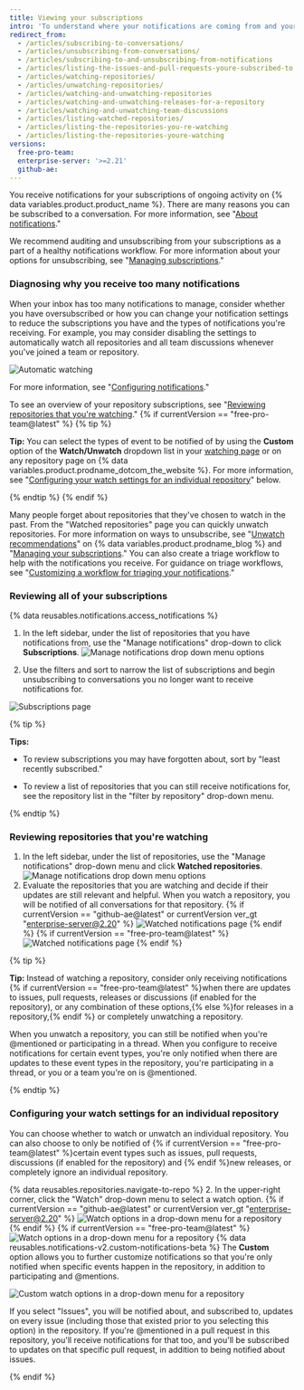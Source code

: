 ```yaml
---
title: Viewing your subscriptions
intro: 'To understand where your notifications are coming from and your notifications volume, we recommend reviewing your subscriptions and watched repositories regularly.'
redirect_from:
  - /articles/subscribing-to-conversations/
  - /articles/unsubscribing-from-conversations/
  - /articles/subscribing-to-and-unsubscribing-from-notifications
  - /articles/listing-the-issues-and-pull-requests-youre-subscribed-to
  - /articles/watching-repositories/
  - /articles/unwatching-repositories/
  - /articles/watching-and-unwatching-repositories
  - /articles/watching-and-unwatching-releases-for-a-repository
  - /articles/watching-and-unwatching-team-discussions
  - /articles/listing-watched-repositories/
  - /articles/listing-the-repositories-you-re-watching
  - /articles/listing-the-repositories-youre-watching
versions:
  free-pro-team: 
  enterprise-server: '>=2.21'
  github-ae: 
---
```


You receive notifications for your subscriptions of ongoing activity on {% data variables.product.product_name %}. There are many reasons you can be subscribed to a conversation. For more information, see "[About notifications](/github/managing-subscriptions-and-notifications-on-github/about-notifications#notifications-and-subscriptions)."

We recommend auditing and unsubscribing from your subscriptions as a part of a healthy notifications workflow. For more information about your options for unsubscribing, see "[Managing subscriptions](/github/managing-subscriptions-and-notifications-on-github/managing-your-subscriptions)."

### Diagnosing why you receive too many notifications

When your inbox has too many notifications to manage, consider whether you have oversubscribed or how you can change your notification settings to reduce the subscriptions you have and the types of notifications you're receiving. For example, you may consider disabling the settings to automatically watch all repositories and all team discussions whenever you've joined a team or repository.

![Automatic watching](/assets/images/help/notifications-v2/automatic-watching-example.png)

For more information, see "[Configuring notifications](/github/managing-subscriptions-and-notifications-on-github/configuring-notifications#automatic-watching)."

To see an overview of your repository subscriptions, see "[Reviewing repositories that you're watching](#reviewing-repositories-that-youre-watching)." 
{% if currentVersion == "free-pro-team@latest" %}
{% tip %}

**Tip:** You can select the types of event to be notified of by using the **Custom** option of the **Watch/Unwatch** dropdown list in your [watching page](https://github.com/watching) or on any repository page on {% data variables.product.prodname_dotcom_the_website %}. For more information, see "[Configuring your watch settings for an individual repository](#configuring-your-watch-settings-for-an-individual-repository)" below.

{% endtip %}
{% endif %}

Many people forget about repositories that they've chosen to watch in the past. From the "Watched repositories" page you can quickly unwatch repositories. For more information on ways to unsubscribe, see "[Unwatch recommendations](https://github.blog/changelog/2020-11-10-unwatch-recommendations/)" on {% data variables.product.prodname_blog %} and "[Managing your subscriptions](/github/managing-subscriptions-and-notifications-on-github/managing-your-subscriptions)." You can also create a triage workflow to help with the notifications you receive. For guidance on triage workflows, see "[Customizing a workflow for triaging your notifications](/github/managing-subscriptions-and-notifications-on-github/customizing-a-workflow-for-triaging-your-notifications)."

### Reviewing all of your subscriptions

{% data reusables.notifications.access_notifications %}
1. In the left sidebar, under the list of repositories that you have notifications from, use the "Manage notifications" drop-down to click **Subscriptions**.
  ![Manage notifications drop down menu options](/assets/images/help/notifications-v2/manage-notifications-options.png)

2. Use the filters and sort to narrow the list of subscriptions and begin unsubscribing to conversations you no longer want to receive notifications for.

  ![Subscriptions page](/assets/images/help/notifications-v2/all-subscriptions.png)

{% tip %}

**Tips:**
- To review subscriptions you may have forgotten about, sort by "least recently subscribed."

- To review a list of repositories that you can still receive notifications for, see the repository list in the "filter by repository" drop-down menu.

{% endtip %}

### Reviewing repositories that you're watching

1. In the left sidebar, under the list of repositories, use the "Manage notifications" drop-down menu and click **Watched repositories**.
  ![Manage notifications drop down menu options](/assets/images/help/notifications-v2/manage-notifications-options.png)
2. Evaluate the repositories that you are watching and decide if their updates are still relevant and helpful. When you watch a repository, you will be notified of all conversations for that repository.
{% if currentVersion == "github-ae@latest" or currentVersion ver_gt "enterprise-server@2.20" %}
  ![Watched notifications page](/assets/images/help/notifications-v2/watched-notifications.png)
{% endif %}
{% if currentVersion == "free-pro-team@latest" %}
  ![Watched notifications page](/assets/images/help/notifications-v2/watched-notifications-custom.png)
{% endif %}

  {% tip %}

  **Tip:** Instead of watching a repository, consider only receiving notifications {% if currentVersion == "free-pro-team@latest" %}when there are updates to issues, pull requests, releases or discussions (if enabled for the repository), or any combination of these options,{% else %}for releases in a repository,{% endif %} or completely unwatching a repository.
  
  When you unwatch a repository, you can still be notified when you're @mentioned or participating in a thread. When you configure to receive notifications for certain event types, you're only notified when there are updates to these event types in the repository, you're participating in a thread, or you or a team you're on is @mentioned.

  {% endtip %}

### Configuring your watch settings for an individual repository

You can choose whether to watch or unwatch an individual repository. You can also choose to only be notified of {% if currentVersion == "free-pro-team@latest" %}certain event types such as issues, pull requests, discussions (if enabled for the repository) and {% endif %}new releases, or completely ignore an individual repository.

{% data reusables.repositories.navigate-to-repo %}
2. In the upper-right corner, click the "Watch" drop-down menu to select a watch option.
{% if currentVersion == "github-ae@latest" or currentVersion ver_gt "enterprise-server@2.20" %}
  ![Watch options in a drop-down menu for a repository](/assets/images/help/notifications-v2/watch-repository-options.png)
{% endif %}
{% if currentVersion == "free-pro-team@latest" %}
   ![Watch options in a drop-down menu for a repository](/assets/images/help/notifications-v2/watch-repository-options-custom.png)
{% data reusables.notifications-v2.custom-notifications-beta %}
The **Custom** option allows you to further customize notifications so that you're only notified when specific events happen in the repository, in addition to participating and @mentions.

   ![Custom watch options in a drop-down menu for a repository](/assets/images/help/notifications-v2/watch-repository-options-custom2.png)

If you select "Issues", you will be notified about, and subscribed to, updates on every issue (including those that existed prior to you selecting this option) in the repository. If you're @mentioned in a pull request in this repository, you'll receive notifications for that too, and you'll be subscribed to updates on that specific pull request, in addition to being notified about issues.

{% endif %}
